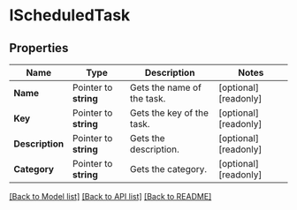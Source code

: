 # IScheduledTask

## Properties

Name | Type | Description | Notes
------------ | ------------- | ------------- | -------------
**Name** | Pointer to **string** | Gets the name of the task. | [optional] [readonly] 
**Key** | Pointer to **string** | Gets the key of the task. | [optional] [readonly] 
**Description** | Pointer to **string** | Gets the description. | [optional] [readonly] 
**Category** | Pointer to **string** | Gets the category. | [optional] [readonly] 

[[Back to Model list]](../README.md#documentation-for-models) [[Back to API list]](../README.md#documentation-for-api-endpoints) [[Back to README]](../README.md)


